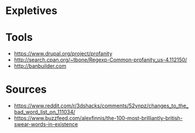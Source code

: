 # Expletives

Tools
====

 - https://www.drupal.org/project/profanity
 - http://search.cpan.org/~tbone/Regexp-Common-profanity_us-4.112150/
 - http://banbuilder.com
 
 


Sources
====

 - https://www.reddit.com/r/3dshacks/comments/52ynpz/changes_to_the_bad_word_list_on_111034/
 - https://www.buzzfeed.com/alexfinnis/the-100-most-brilliantly-british-swear-words-in-existence
